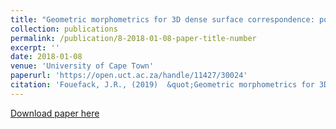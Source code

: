 ```yaml
---
title: "Geometric morphometrics for 3D dense surface correspondence: population comparisons of shoulder bone morphology"
collection: publications
permalink: /publication/8-2018-01-08-paper-title-number
excerpt: ''
date: 2018-01-08
venue: 'University of Cape Town'
paperurl: 'https://open.uct.ac.za/handle/11427/30024'
citation: 'Fouefack, J.R., (2019)  &quot;Geometric morphometrics for 3D dense surface correspondence: population comparisons of shoulder bone morphology (Masters thesis).&quot; <i>Faculty of Health Sciences</i>.'
---
```



[Download paper here](https://open.uct.ac.za/handle/11427/30024)

